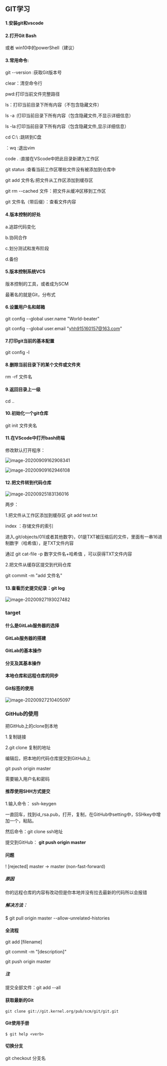 ## GIT学习

#### 1.安装git和vscode

#### 2.打开Git Bash 

 或者 win10中的powerShell（建议）

#### 3.常用命令:

git --version  :获取Git版本号

clear：清空命令行

pwd:打印当前文件完整路径

ls：打印当前目录下所有内容（不包含隐藏文件）

ls -a :打印当前目录下所有内容（包含隐藏文件,不显示详细信息）

ls -la:打印当前目录下所有内容（包含隐藏文件,显示详细信息）

cd C:\\  :跳转到C盘

：wq   :退出vim

code .   :直接在VScode中把此目录新建为工作区

git status :查看当前工作区哪些文件没有被添加到仓库中

git add  文件名:把文件从工作区添加到缓存区

git rm --cached 文件：把文件从缓冲区移到工作区

git 文件名（带后缀）：查看文件内容 



#### 4.版本控制的好处

a.追踪代码变化

b.协同合作

c.划分测试和发布阶段

d.备份

#### 5.版本控制系统VCS

版本控制的工具，或者成为SCM

最著名的就是Git，分布式

#### 6.设置用户名和邮箱

git config --global user.name "World-beater"

git config --global user.email "yhh915160157@163.com"

#### 7.打印git当前的基本配置

git config -l

#### 8.删除当前目录下的某个文件或文件夹

rm -rf 文件名

#### 9.返回目录上一级

cd ..

#### 10.初始化一个git仓库

git init 文件夹名

#### 11.在VScode中打开bash终端

修改默认打开程序：

![image-20200909162908341](C:\Users\yuan-honghui\AppData\Roaming\Typora\typora-user-images\image-20200909162908341.png)

![image-20200909162946108](C:\Users\yuan-honghui\AppData\Roaming\Typora\typora-user-images\image-20200909162946108.png)

#### 12.把文件转到代码仓库

![image-20200925183136016](C:\Users\yuan-honghui\AppData\Roaming\Typora\typora-user-images\image-20200925183136016.png)

两步：

1.把文件从工作区添加到缓存区  git add  test.txt

index ：存储文件的索引

进入.git/objects/01(或者其他数字)，01是TXT被压缩后的文件，里面有一串16进制数字（哈希值），是TXT文件内容

通过 git cat-file -p 数字文件名+哈希值 ，可以获得TXT文件内容

2.把文件从缓存区提交到代码仓库

 git commit -m "add 文件名"

#### 13.查看历史提交纪录：git log

![image-20200927193027482](C:\Users\yuan-honghui\AppData\Roaming\Typora\typora-user-images\image-20200927193027482.png)

### target

#### 什么是GitLab服务器的选择

#### GitLab服务器的搭建

#### GitLab的基本操作

#### 分支及其基本操作

#### 本地仓库和远程仓库的同步

#### Git标签的使用

![image-20200927210405097](C:\Users\yuan-honghui\AppData\Roaming\Typora\typora-user-images\image-20200927210405097.png)

### GitHub的使用

把GitHub上的clone到本地

1.复制链接

2.git clone 复制的地址

编辑后，把本地的代码仓库提交到GitHub上

git push origin master

需要输入用户名和密码

#### **推荐使用SHH方式提交**

1.输入命令： ssh-keygen

一直回车，找到id_rsa.pub，打开，复制，在GitHub中setting中，SSHkey中增加一个，粘贴。

然后命令：git clone ssh地址

提交到GitHub： **git push origin master**

#### 问题

 ! [rejected]        master -> master (non-fast-forward)

##### 原因

你的远程仓库的内容有改动但是你本地并没有拉去最新的代码所以会报错

##### 解决方法：

$ git pull origin master --allow-unrelated-histories

#### 全流程

git add [filename]

git commit -m "[description]"

git push origin master

##### 注

提交全部文件：git add --all



#### 获取最新的Git

```
git clone git://git.kernel.org/pub/scm/git/git.git
```

#### Git使用手册

```
$ git help <verb>
```

#### 切换分支

git checkout 分支名